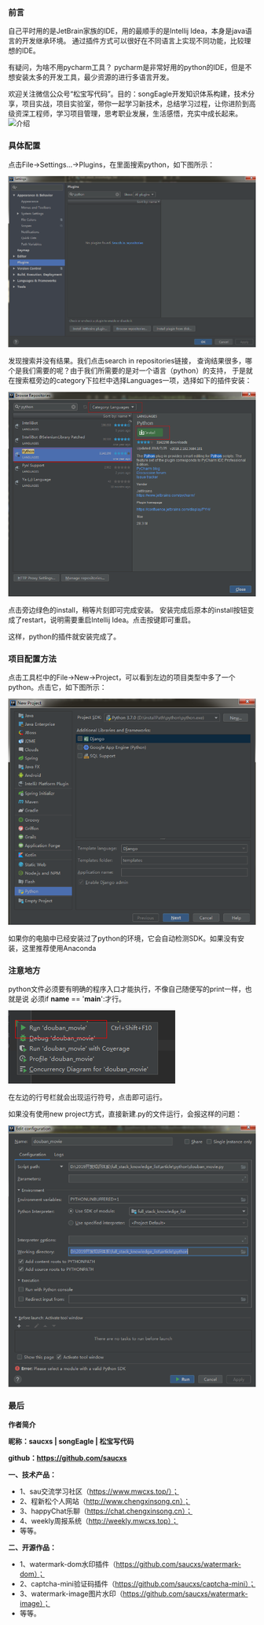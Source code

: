 ### 前言
自己平时用的是JetBrain家族的IDE，用的最顺手的是Intellij Idea，本身是java语言的开发继承环境。
通过插件方式可以很好在不同语言上实现不同功能，比较理想的IDE。

有疑问，为啥不用pycharm工具？
pycharm是非常好用的python的IDE，但是不想安装太多的开发工具，最少资源的进行多语言开发。

欢迎关注微信公众号“松宝写代码”。目的：songEagle开发知识体系构建，技术分享，项目实战，项目实验室，带你一起学习新技术，总结学习过程，让你进阶到高级资深工程师，学习项目管理，思考职业发展，生活感悟，充实中成长起来。
![介绍](http://static.chengxinsong.cn/image/author/intro.jpg?width=600)


### 具体配置
点击File->Settings...->Plugins，在里面搜索python，如下图所示：

![idea安装python](../../image/python/idea安装python1.png)

发现搜索并没有结果。我们点击search in repositories链接，
查询结果很多，哪个是我们需要的呢？由于我们所需要的是对一个语言（python）的支持，
于是就在搜索框旁边的category下拉栏中选择Languages一项，选择如下的插件安装：

![idea安装python](../../image/python/idea安装python2.png)

点击旁边绿色的install，稍等片刻即可完成安装。
安装完成后原本的install按钮变成了restart，说明需要重启Intellij Idea。点击按键即可重启。

这样，python的插件就安装完成了。

### 项目配置方法
点击工具栏中的File->New->Project，可以看到左边的项目类型中多了一个python。点击它，如下图所示：

![idea安装python](../../image/python/idea安装python3.png)

如果你的电脑中已经安装过了python的环境，它会自动检测SDK。如果没有安装，这里推荐使用Anaconda

### 注意地方
python文件必须要有明确的程序入口才能执行，不像自己随便写的print一样，也就是说
必须if __name__ == '__main__':才行。

![运行python](../../image/python/运行python1.png)

在左边的行号栏就会出现运行符号，点击即可运行。

如果没有使用new project方式，直接新建.py的文件运行，会报这样的问题：

![运行python](../../image/python/运行python2.png)


### 最后
**作者简介**

**昵称：saucxs | songEagle | 松宝写代码**

**github：https://github.com/saucxs**

**一、技术产品：**
+ 1、sau交流学习社区（https://www.mwcxs.top/）；
+ 2、程新松个人网站（http://www.chengxinsong.cn）；
+ 3、happyChat乐聊（https://chat.chengxinsong.cn）；
+ 4、weekly周报系统（http://weekly.mwcxs.top）；
+ 等等。

**二、开源作品：**
+ 1、watermark-dom水印插件（https://github.com/saucxs/watermark-dom）；
+ 2、captcha-mini验证码插件（https://github.com/saucxs/captcha-mini）；
+ 3、watermark-image图片水印（https://github.com/saucxs/watermark-image）；
+ 等等。

